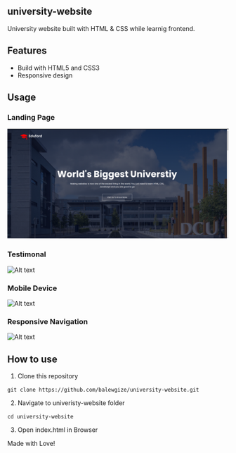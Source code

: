 ## university-website

University website built with HTML &amp; CSS while learnig frontend.

## Features

- Build with HTML5 and CSS3
- Responsive design

## Usage

### Landing Page
![Alt text](images/hero.png?raw=true "Landing Page")

### Testimonal
![Alt text](images/testimonial.png.jpg?raw=true "Testimonials")

### Mobile Device
![Alt text](images/mobile.png.jpg?raw=true "Mobile device")

### Responsive Navigation
![Alt text](images/nav.png.jpg?raw=true "Navigation")



## How to use

1. Clone this repository
```
git clone https://github.com/balewgize/university-website.git
```

2. Navigate to univeristy-website folder
```
cd university-website
```
3. Open index.html in Browser

Made with Love!